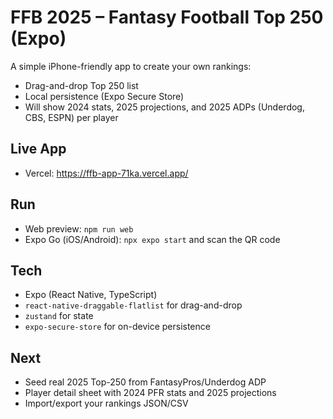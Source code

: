 # FFB 2025 – Fantasy Football Top 250 (Expo)

A simple iPhone-friendly app to create your own rankings:
- Drag-and-drop Top 250 list
- Local persistence (Expo Secure Store)
- Will show 2024 stats, 2025 projections, and 2025 ADPs (Underdog, CBS, ESPN) per player

## Live App
- Vercel: https://ffb-app-71ka.vercel.app/

## Run
- Web preview: `npm run web`
- Expo Go (iOS/Android): `npx expo start` and scan the QR code

## Tech
- Expo (React Native, TypeScript)
- `react-native-draggable-flatlist` for drag-and-drop
- `zustand` for state
- `expo-secure-store` for on-device persistence

## Next
- Seed real 2025 Top-250 from FantasyPros/Underdog ADP
- Player detail sheet with 2024 PFR stats and 2025 projections
- Import/export your rankings JSON/CSV